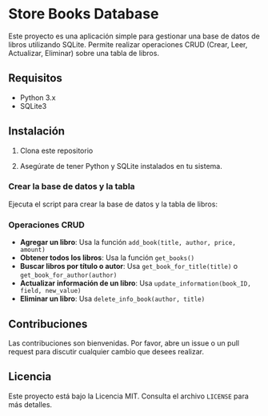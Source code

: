 # Store Books Database

Este proyecto es una aplicación simple para gestionar una base de datos de libros utilizando SQLite. Permite realizar operaciones CRUD (Crear, Leer, Actualizar, Eliminar) sobre una tabla de libros.

## Requisitos

- Python 3.x
- SQLite3

## Instalación

1. Clona este repositorio

2. Asegúrate de tener Python y SQLite instalados en tu sistema.

### Crear la base de datos y la tabla

Ejecuta el script para crear la base de datos y la tabla de libros:

### Operaciones CRUD

- **Agregar un libro**: Usa la función `add_book(title, author, price, amount)`
- **Obtener todos los libros**: Usa la función `get_books()`
- **Buscar libros por título o autor**: Usa `get_book_for_title(title)` o `get_book_for_author(author)`
- **Actualizar información de un libro**: Usa `update_information(book_ID, field, new_value)`
- **Eliminar un libro**: Usa `delete_info_book(author, title)`

## Contribuciones

Las contribuciones son bienvenidas. Por favor, abre un issue o un pull request para discutir cualquier cambio que desees realizar.

## Licencia

Este proyecto está bajo la Licencia MIT. Consulta el archivo `LICENSE` para más detalles.